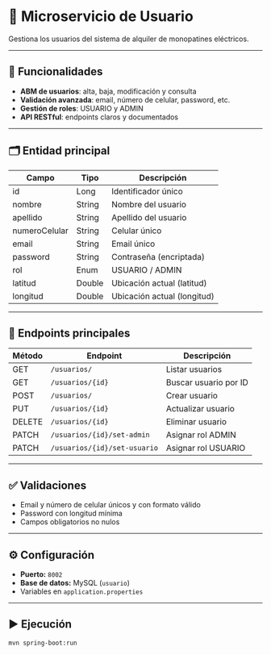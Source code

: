 # 👤 Microservicio de Usuario

Gestiona los usuarios del sistema de alquiler de monopatines eléctricos.

---

## 🚀 Funcionalidades

- **ABM de usuarios**: alta, baja, modificación y consulta
- **Validación avanzada**: email, número de celular, password, etc.
- **Gestión de roles**: USUARIO y ADMIN
- **API RESTful**: endpoints claros y documentados

---

## 🗂️ Entidad principal

| Campo           | Tipo     | Descripción                        |
|-----------------|----------|------------------------------------|
| id              | Long     | Identificador único                |
| nombre          | String   | Nombre del usuario                 |
| apellido        | String   | Apellido del usuario               |
| numeroCelular   | String   | Celular único                      |
| email           | String   | Email único                        |
| password        | String   | Contraseña (encriptada)            |
| rol             | Enum     | USUARIO / ADMIN                    |
| latitud         | Double   | Ubicación actual (latitud)         |
| longitud        | Double   | Ubicación actual (longitud)        |

---

## 📡 Endpoints principales

| Método | Endpoint                        | Descripción                    |
|--------|---------------------------------|--------------------------------|
| GET    | `/usuarios/`                    | Listar usuarios                |
| GET    | `/usuarios/{id}`                | Buscar usuario por ID          |
| POST   | `/usuarios/`                    | Crear usuario                  |
| PUT    | `/usuarios/{id}`                | Actualizar usuario             |
| DELETE | `/usuarios/{id}`                | Eliminar usuario               |
| PATCH  | `/usuarios/{id}/set-admin`      | Asignar rol ADMIN              |
| PATCH  | `/usuarios/{id}/set-usuario`    | Asignar rol USUARIO            |

---

## ✅ Validaciones

- Email y número de celular únicos y con formato válido
- Password con longitud mínima
- Campos obligatorios no nulos

---

## ⚙️ Configuración

- **Puerto:** `8002`
- **Base de datos:** MySQL (`usuario`)
- Variables en `application.properties`

---

## ▶️ Ejecución

```bash
mvn spring-boot:run
